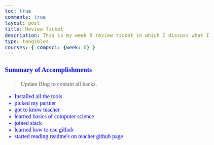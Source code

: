 ```yaml
---
toc: true
comments: true
layout: post
title: Review Ticket
description: This is my week 0 review ticket in which I discuss what I accomplished and hope to accomplish from this week and hopefully next week as well. 
type: tangibles
courses: { compsci: {week: 0} }
---
```


### Summary of Accomplishments
> Update Blog to contain all hacks.  
- Installed all the tools
- picked my partner
- got to know teacher
- learned basics of computer science
- joined slack
- learned how to use github
- started reading readme's on teacher github page


<head>
    <meta charset="UTF-8">
    <meta name="viewport" content="width=device-width, initial-scale=1.0">
    <title>White Cursive Font on Purple Background</title>
    <style>
        body {
            background-color: light purple; /* Set background color to purple */
            color: blue; /* Set text color to white */
            font-family: cursive; /* Use cursive font-family */
            font-size: 18px; /* Set the font size (adjust as needed) */
        }
    </style>